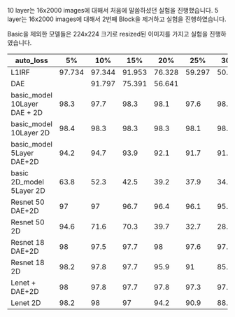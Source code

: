 10 layer는 16x2000 images에 대해서 처음에 말씀하셨던 실험을 진행했습니다.
5 layer는 16x2000 images에 대해서 2번째 Block을 제거하고 실험을 진행하였습니다.

Basic을 제외한 모델들은 224x224 크기로 resized된 이미지를 가지고 실험을 진행하였습니다.

|auto_loss|5%|10%|15%|20%|25%|30%|35%|40%|45%|50%|55%|60%|65%|70%|75%|80%|85%|90%|95%|
|------|---|---|---|---|---|---|---|---|---|---|---|---|---|---|---|---|---|---|---|
|L1IRF |97.734|97.344|91.953|76.328|59.297|50.234|44.688|37.719|31.094| | | | | | | | | |
|DAE| |91.797|75.391|56.641| | | | | | | | | | | | | | | |
|basic_model 10Layer DAE + 2D|98.3|97.7|98.3|98.1|97.6|98.2|97.6|96.4|96.4|96.7|95.3|94.8|92.5|86.4|79.2|65.3|47.7|25.4|16.7|
|basic_model 10Layer 2D|98.4|98.3|98.3|98.3|98.1|98.1|97.2|96.2|95.4|93.9|92.2|88.2|83.3|75.5|67.4|59.3|51|41.2|29.1|
|basic_model 5Layer DAE+2D|94.2|94.7|93.9|92.1|91.7|91.1|87.4|84.5|81.5|82|80.8|74.4|68.3|55.9|44.9|32.8|23.2|17.1|14.2|
|basic 2D_model 5Layer 2D|63.8|52.3|42.5|39.2|37.9|34.6|33.8|34|33.7|33.3|35.7|33.6|36.4|36|39|39.2|39.6|40.6|36.4|
|Resnet 50 DAE+2D|97|97|96.7|96.4|96.1|95.6|93.8|91.6|89|86.8|85.1|77.2|69.2|56.7|43.6|29.3|20|16.3|13.5|
|Resnet 50 2D|94.6|71.6|70.3|39.7|32.7|28.2|25.2|24.6|22.8|22.8|20.2|19.5|21.4|20.7|20|19.1|17.5|17.3|13.3|
|Resnet 18 DAE+2D|98|97.5|97.7|98|97.6|97.8|97.3|97.1|97|97.5|96.6|95.9|95.1|91|83.7|72.2|51.3|27.5|15.6|
|Resnet 18 2D|98.2|97.8|97.7|95.9|91|85.4|82.8|77.7|74.2|73.1|73.3|70.5|68|62.8|59.6|54.6|52.9|44.4|35.6|
|Lenet + DAE+2D|98|97.8|97.7|97.8|97.3|97.8|96.9|96.6|96.2|96.4|95.9|94.6|91.2|87.5|78.2|63.8|47.1|29.2|16.6|
|Lenet 2D|98.2|98|97|94.2|90.9|88.6|84.9|81|78|74.8|72.5|67.2|61.9|56|50.6|43.5|38.6|34.4|27.65|

										

										

										

										

										

										

										

									

